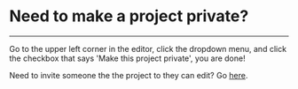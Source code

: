 # Need to make a project private?

---

Go to the upper left corner in the editor, click the dropdown menu, and click the checkbox that says 'Make this project private', you are done!

Need to invite someone the the project to they can edit? Go [here](/docs/md/InviteToProject.md).
